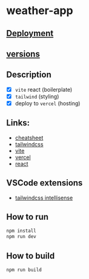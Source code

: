 # weather-app

## [Deployment](https://weather-app-lemon-xi.vercel.app/)

## [versions](/docs/versions.md)

## Description

- [x] `vite` react (boilerplate)
- [x] `tailwind` (styling)
- [x] deploy to `vercel` (hosting)

## Links:

- [cheatsheet](https://tailwindcomponents.com/cheatsheet/)
- [tailwindcss](https://tailwindcss.com/docs)
- [vite](https://vitejs.dev/guide/)
- [vercel](https://vercel.com/)
- [react](https://reactjs.org/)

## VSCode extensions

- [tailwindcss intellisense](https://marketplace.visualstudio.com/items?itemName=bradlc.vscode-tailwindcss)

## How to run

```bash
npm install
npm run dev
```

## How to build

```bash
npm run build
```
